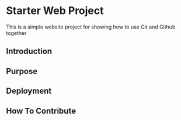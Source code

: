 # Starter Web Project

This is a simple website project for showing how to use Git and Github together 

## Introduction

## Purpose

## Deployment

## How To Contribute 